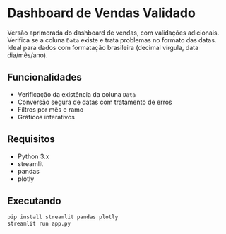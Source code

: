# Dashboard de Vendas Validado

Versão aprimorada do dashboard de vendas, com validações adicionais. Verifica se a coluna `Data` existe e trata problemas no formato das datas. Ideal para dados com formatação brasileira (decimal vírgula, data dia/mês/ano).

## Funcionalidades

- Verificação da existência da coluna `Data`
- Conversão segura de datas com tratamento de erros
- Filtros por mês e ramo
- Gráficos interativos

## Requisitos

- Python 3.x
- streamlit
- pandas
- plotly

## Executando

```bash
pip install streamlit pandas plotly
streamlit run app.py
```